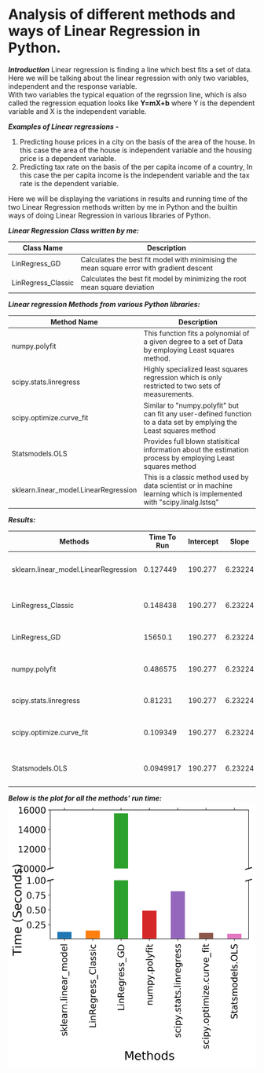 # Analysis of different methods and ways of Linear Regression in Python.

***Introduction***
Linear regression is finding a line which best fits a set of data. Here we will be talking about the linear regression with only two variables, independent and the response variable.  
With two variables the typical equation of the regrssion line, which is also called the regression equation looks like  **Y=mX+b** where Y is the dependent variable and X is the independent variable.
 
 ***Examples of Linear regressions -***
 1. Predicting house prices in a city on the basis of the area of the house.
        In this case the area of the house is independent variable and the 
        housing price is a dependent variable.
 2. Predicting tax rate on the basis of the per capita income of a country,
        In this case the per capita income is the independent variable and the 
        tax rate is the dependent variable.
        
Here we will be displaying the variations in results and running time of the two Linear Regression methods written by me in Python and the builtin ways of doing Linear Regression in various libraries of Python.

***Linear Regression Class written by me:***

| Class Name | Description |
| -----------| ------------|
| LinRegress_GD | Calculates the best fit model with minimising the mean square error with gradient descent |
| LinRegress_Classic | Calculates the best fit model by minimizing the root mean square deviation |

***Linear regression Methods from various Python libraries:***

| Method Name | Description |
| ------------| ------------|
| numpy.polyfit| This function fits a polynomial of a given degree to a set of Data by employing Least squares method.|
| scipy.stats.linregress | Highly specialized least squares regression which is only restricted to two sets of measurements.|
| scipy.optimize.curve_fit| Similar to "numpy.polyfit" but can fit any user-defined function to a data set by emplying the Least squares method|
| Statsmodels.OLS | Provides full blown statisitical information about the estimation process by employing Least squares method |
| sklearn.linear_model.LinearRegression | This is a classic method used by data scientist or in machine learning which is implemented with "scipy.linalg.lstsq"|

***Results:***

| Methods                               |   Time To Run |   Intercept |   Slope | Equation                                    |      R^2 |
|---------------------------------------|---------------|-------------|---------|---------------------------------------------|----------|
| sklearn.linear_model.LinearRegression |     0.127449  |     190.277 | 6.23224 | y = 6.232237596577798x + 190.2772051977622  | 0.931941 |
| LinRegress_Classic                    |     0.148438  |     190.277 | 6.23224 | y = 6.232237596577798 x + 190.2772051977622 | 0.931941 |
| LinRegress_GD                         | 15650.1       |     190.277 | 6.23224 | y = 6.232237596673 x + 190.27720517548482   | 0.931941 |
| numpy.polyfit                         |     0.486575  |     190.277 | 6.23224 | y = 6.232237596577798x + 190.2772051977619  | 0.931941 |
| scipy.stats.linregress                |     0.81231   |     190.277 | 6.23224 | y = 6.2322375965778x + 190.27720519776187   | 0.931941 |
| scipy.optimize.curve_fit              |     0.109349  |     190.277 | 6.23224 | y = 6.232237562809783x + 190.27720915775419 | 0.931941 |
| Statsmodels.OLS                       |     0.0949917 |     190.277 | 6.23224 | y = 6.232237596577797x + 190.27720519776173 | 0.931941 

***Below is the plot for all the methods' run time:***
![Screenshot](https://github.com/kartikeyas00/Linear-Regress-Analysis/blob/master/Plots/Time%20for%20different%20Methods.png)


